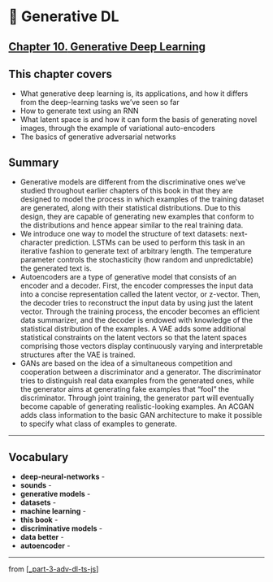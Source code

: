 # 🦋 Generative DL

## [**Chapter 10.** Generative Deep Learning](https://livebook.manning.com/book/deep-learning-with-javascript/chapter-10)

## This chapter covers

- What generative deep learning is, its applications, and how it differs from the deep-learning tasks we’ve seen so far
- How to generate text using an RNN
- What latent space is and how it can form the basis of generating novel images, through the example of variational auto-encoders
- The basics of generative adversarial networks

## Summary

- Generative models are different from the discriminative ones we’ve studied throughout earlier chapters of this book in that they are designed to model the process in which examples of the training dataset are generated, along with their statistical distributions. Due to this design, they are capable of generating new examples that conform to the distributions and hence appear similar to the real training data.
- We introduce one way to model the structure of text datasets: next-character prediction. LSTMs can be used to perform this task in an iterative fashion to generate text of arbitrary length. The temperature parameter controls the stochasticity (how random and unpredictable) the generated text is.
- Autoencoders are a type of generative model that consists of an encoder and a decoder. First, the encoder compresses the input data into a concise representation called the latent vector, or z-vector. Then, the decoder tries to reconstruct the input data by using just the latent vector. Through the training process, the encoder becomes an efficient data summarizer, and the decoder is endowed with knowledge of the statistical distribution of the examples. A VAE adds some additional statistical constraints on the latent vectors so that the latent spaces comprising those vectors display continuously varying and interpretable structures after the VAE is trained.
- GANs are based on the idea of a simultaneous competition and cooperation between a discriminator and a generator. The discriminator tries to distinguish real data examples from the generated ones, while the generator aims at generating fake examples that “fool” the discriminator. Through joint training, the generator part will eventually become capable of generating realistic-looking examples. An ACGAN adds class information to the basic GAN architecture to make it possible to specify what class of examples to generate.

---

## **Vocabulary**

- **deep-neural-networks** -
- **sounds** -
- **generative models** -
- **datasets** -
- **machine learning** -
- **this book** -
- **discriminative models** -
- **data better** -
- **autoencoder** -

---
from [[_part-3-adv-dl-ts-js]]

[//begin]: # "Autogenerated link references for markdown compatibility"
[_part-3-adv-dl-ts-js]: ../_part-3-adv-dl-ts-js.md "Part 3 Adv DL TS JS"
[//end]: # "Autogenerated link references"